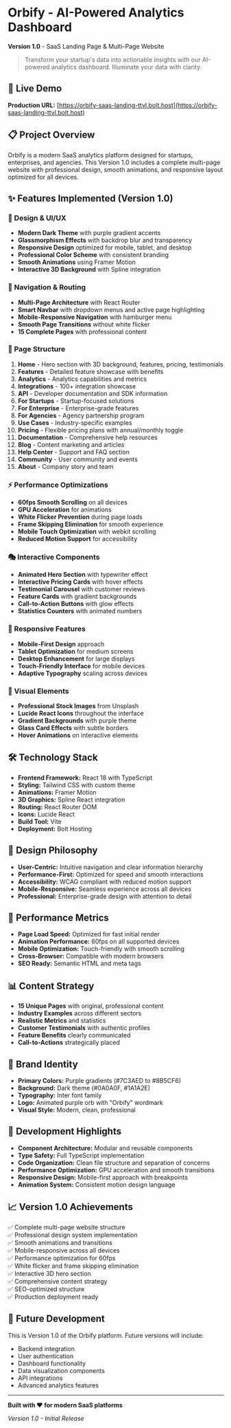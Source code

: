 # Orbify - AI-Powered Analytics Dashboard

**Version 1.0** - SaaS Landing Page & Multi-Page Website

> Transform your startup's data into actionable insights with our AI-powered analytics dashboard. Illuminate your data with clarity.

## 🚀 Live Demo

**Production URL:** [https://orbify-saas-landing-ttvl.bolt.host](https://orbify-saas-landing-ttvl.bolt.host)

## 📋 Project Overview

Orbify is a modern SaaS analytics platform designed for startups, enterprises, and agencies. This Version 1.0 includes a complete multi-page website with professional design, smooth animations, and responsive layout optimized for all devices.

## ✨ Features Implemented (Version 1.0)

### 🎨 Design & UI/UX
- **Modern Dark Theme** with purple gradient accents
- **Glassmorphism Effects** with backdrop blur and transparency
- **Responsive Design** optimized for mobile, tablet, and desktop
- **Professional Color Scheme** with consistent branding
- **Smooth Animations** using Framer Motion
- **Interactive 3D Background** with Spline integration

### 🧭 Navigation & Routing
- **Multi-Page Architecture** with React Router
- **Smart Navbar** with dropdown menus and active page highlighting
- **Mobile-Responsive Navigation** with hamburger menu
- **Smooth Page Transitions** without white flicker
- **15 Complete Pages** with professional content

### 📄 Page Structure
1. **Home** - Hero section with 3D background, features, pricing, testimonials
2. **Features** - Detailed feature showcase with benefits
3. **Analytics** - Analytics capabilities and metrics
4. **Integrations** - 100+ integration showcase
5. **API** - Developer documentation and SDK information
6. **For Startups** - Startup-focused solutions
7. **For Enterprise** - Enterprise-grade features
8. **For Agencies** - Agency partnership program
9. **Use Cases** - Industry-specific examples
10. **Pricing** - Flexible pricing plans with annual/monthly toggle
11. **Documentation** - Comprehensive help resources
12. **Blog** - Content marketing and articles
13. **Help Center** - Support and FAQ section
14. **Community** - User community and events
15. **About** - Company story and team

### ⚡ Performance Optimizations
- **60fps Smooth Scrolling** on all devices
- **GPU Acceleration** for animations
- **White Flicker Prevention** during page loads
- **Frame Skipping Elimination** for smooth experience
- **Mobile Touch Optimization** with webkit scrolling
- **Reduced Motion Support** for accessibility

### 🎭 Interactive Components
- **Animated Hero Section** with typewriter effect
- **Interactive Pricing Cards** with hover effects
- **Testimonial Carousel** with customer reviews
- **Feature Cards** with gradient backgrounds
- **Call-to-Action Buttons** with glow effects
- **Statistics Counters** with animated numbers

### 📱 Responsive Features
- **Mobile-First Design** approach
- **Tablet Optimization** for medium screens
- **Desktop Enhancement** for large displays
- **Touch-Friendly Interface** for mobile devices
- **Adaptive Typography** scaling across devices

### 🎨 Visual Elements
- **Professional Stock Images** from Unsplash
- **Lucide React Icons** throughout the interface
- **Gradient Backgrounds** with purple theme
- **Glass Card Effects** with subtle borders
- **Hover Animations** on interactive elements

## 🛠 Technology Stack

- **Frontend Framework:** React 18 with TypeScript
- **Styling:** Tailwind CSS with custom theme
- **Animations:** Framer Motion
- **3D Graphics:** Spline React integration
- **Routing:** React Router DOM
- **Icons:** Lucide React
- **Build Tool:** Vite
- **Deployment:** Bolt Hosting

## 🎯 Design Philosophy

- **User-Centric:** Intuitive navigation and clear information hierarchy
- **Performance-First:** Optimized for speed and smooth interactions
- **Accessibility:** WCAG compliant with reduced motion support
- **Mobile-Responsive:** Seamless experience across all devices
- **Professional:** Enterprise-grade design with attention to detail

## 🚀 Performance Metrics

- **Page Load Speed:** Optimized for fast initial render
- **Animation Performance:** 60fps on all supported devices
- **Mobile Optimization:** Touch-friendly with smooth scrolling
- **Cross-Browser:** Compatible with modern browsers
- **SEO Ready:** Semantic HTML and meta tags

## 📊 Content Strategy

- **15 Unique Pages** with original, professional content
- **Industry Examples** across different sectors
- **Realistic Metrics** and statistics
- **Customer Testimonials** with authentic profiles
- **Feature Benefits** clearly communicated
- **Call-to-Actions** strategically placed

## 🎨 Brand Identity

- **Primary Colors:** Purple gradients (#7C3AED to #8B5CF6)
- **Background:** Dark theme (#0A0A0F, #1A1A2E)
- **Typography:** Inter font family
- **Logo:** Animated purple orb with "Orbify" wordmark
- **Visual Style:** Modern, clean, professional

## 🔧 Development Highlights

- **Component Architecture:** Modular and reusable components
- **Type Safety:** Full TypeScript implementation
- **Code Organization:** Clean file structure and separation of concerns
- **Performance Optimization:** GPU acceleration and smooth transitions
- **Responsive Design:** Mobile-first approach with breakpoints
- **Animation System:** Consistent motion design language

## 📈 Version 1.0 Achievements

✅ Complete multi-page website structure  
✅ Professional design system implementation  
✅ Smooth animations and transitions  
✅ Mobile-responsive across all devices  
✅ Performance optimization for 60fps  
✅ White flicker and frame skipping elimination  
✅ Interactive 3D hero section  
✅ Comprehensive content strategy  
✅ SEO-optimized structure  
✅ Production deployment ready  

## 🔮 Future Development

This is Version 1.0 of the Orbify platform. Future versions will include:
- Backend integration
- User authentication
- Dashboard functionality
- Data visualization components
- API integrations
- Advanced analytics features

---

**Built with ❤️ for modern SaaS platforms**

*Version 1.0 - Initial Release*